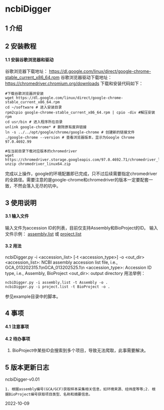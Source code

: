 # ncbiDigger
## 1 介绍
## 2 安装教程
#### 1.1 安装谷歌浏览器和驱动
谷歌浏览器下载地址：
https://dl.google.com/linux/direct/google-chrome-stable_current_x86_64.rpm
谷歌浏览器驱动下载地址：
https://chromedriver.chromium.org/downloads
下载和安装代码如下：
```
#下载谷歌浏览器并安装
wget https://dl.google.com/linux/direct/google-chrome-stable_current_x86_64.rpm
cd ~/software # 进入安装目录
rpm2cpio google-chrome-stable_current_x86_64.rpm | cpio -div #解压安装rpm
cd usr/bin # 进入程序所在目录
unlink google-chrome* # 删除原有废弃链接
ln -s ../../opt/google/chrome/google-chrome # 创建新的链接文件
./google-chrome --version # 查看浏览器版本，显示为Google Chrome 97.0.4692.99

#在当前目录下载对应版本的chromedriver
wget https://chromedriver.storage.googleapis.com/97.0.4692.71/chromedriver_linux64.zip
unzip chromedriver_linux64.zip
```
完成以上操作，google的环境配置即已完成，只不过后续需要指定chromedriver的全路径。需要注意的是google-chrome和chromedriver的版本一定要配套一致，不然会落入无尽的坑中。

## 3 使用说明
#### 3.1 输入文件
输入文件为accession ID的列表，目前仅支持Assembly和BioProject的ID。
输入文件示例：
[assembly.list](example/assembly.list)
或
[project.list](example/project.list)

#### 3.2 用法
    
ncbiDigger.py -i <accession_list> [-t <accession_type>] -o <out_dir>
        <accession_list>: NCBI assembly accession list file, i.e., GCA_013202315.1\\nGCA_013202525.1\\n
        <accession_type>: Accession ID type, i.e., Assembly, BioProject
        <out_dir>: output directory
用法举例：
```
ncbiDigger.py -i assembly.list -t Assembly -o .
ncbiDigger.py -i project.list -t BioProject -o .
```
参见example目录中的脚本。

## 4 事项
#### 4.1 注意事项
#### 4.2 待办事项
1) BioProject中某些ID会搜索到多个项目，导致无法爬取，此事需要解决。

## 5 版本更新日志

ncbiDigger-v0.01
```
1. 根据assembly编号(GCA/GCF)获取样本采集相关信息，如环境来源、经纬度等等;2. 根据BioProject编号获取项目类型、名称和摘要信息。
```
2022-10-09

